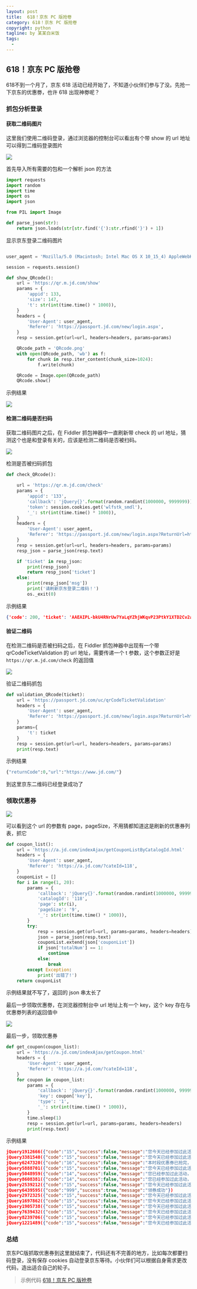 ```yaml
---
layout: post     
title:  618！京东 PC 版抢卷                 
category: 618！京东 PC 版抢卷
copyright: python                           
tagline: by 某某白米饭           
tags: 
  - 
---
```


## 618！京东 PC 版抢卷

618不到一个月了，京东 618 活动已经开始了，不知道小伙伴们参与了没。先抢一下京东的优惠劵，也许 618 出现神劵呢？
<!--more-->

### 抓包分析登录

#### 获取二维码图片

这里我们使用二维码登录，通过浏览器的控制台可以看出有个带 show 的 url 地址可以得到二维码登录图片

![](http://www.justdopython.com/assets/images/2020/jd/jd0.png)

首先导入所有需要的包和一个解析 json 的方法

```python
import requests
import random
import time
import os
import json

from PIL import Image

def parse_json(str):
    return json.loads(str[str.find('{'):str.rfind('}') + 1])
```

显示京东登录二维码图片

```python

user_agent = 'Mozilla/5.0 (Macintosh; Intel Mac OS X 10_15_4) AppleWebKit/537.36 (KHTML, like Gecko) Chrome/81.0.4044.138 Safari/537.36'

session = requests.session()

def show_QRcode():
    url = 'https://qr.m.jd.com/show'
    params = {
        'appid': 133,
        'size': 147,
        't': str(int(time.time() * 1000)),
    }
    headers = {
        'User-Agent': user_agent,
        'Referer': 'https://passport.jd.com/new/login.aspx',
    }
    resp = session.get(url=url, headers=headers, params=params)

    QRcode_path = 'QRcode.png'
    with open(QRcode_path, 'wb') as f:
        for chunk in resp.iter_content(chunk_size=1024):
            f.write(chunk)

    QRcode = Image.open(QRcode_path)
    QRcode.show()
```

示例结果

![](http://www.justdopython.com/assets/images/2020/jd/jd1.png)

#### 检测二维码是否扫码

获取二维码图片之后，在 Fiddler 抓包神器中一直刷新带 check 的 url 地址，猜测这个也是和登录有关的，应该是检测二维码是否被扫码。

![](http://www.justdopython.com/assets/images/2020/jd/jd2.png)

检测是否被扫码抓包

```python
def check_QRcode():
    
    url = 'https://qr.m.jd.com/check'
    params = {
        'appid': '133',
        'callback': 'jQuery{}'.format(random.randint(1000000, 9999999)),
        'token': session.cookies.get('wlfstk_smdl'),
        '_': str(int(time.time() * 1000)),
    }
    headers = {
        'User-Agent': user_agent,
        'Referer': 'https://passport.jd.com/new/login.aspx?ReturnUrl=https%3A%2F%2Fwww.jd.com%2F',
    }
    resp = session.get(url=url, headers=headers, params=params)
    resp_json = parse_json(resp.text)

    if 'ticket' in resp_json:
        print(resp_json)
        return resp_json['ticket']
    else:
        print(resp_json['msg'])
        print('请刷新京东登录二维码！')
        os._exit(0)
```

示例结果

```json
{'code': 200, 'ticket': 'AAEAIPL-bkU4RNrUw7YaLqYZhjWKqvP23PtkY1XTD2Cv2a52'}
```

#### 验证二维码

在检测二维码是否被扫码之后，在 Fiddler 抓包神器中出现有一个带 qrCodeTicketValidation 的 url 地址，需要传递一个 t 参数，这个参数正好是 `https://qr.m.jd.com/check` 的返回值

![](http://www.justdopython.com/assets/images/2020/jd/jd3.png)

验证二维码抓包

```python
def validation_QRcode(ticket):
    url = 'https://passport.jd.com/uc/qrCodeTicketValidation'
    headers = {
        'User-Agent': user_agent,
        'Referer': 'https://passport.jd.com/new/login.aspx?ReturnUrl=https%3A%2F%2Fwww.jd.com%2F',
    }
    params={
        't': ticket
    }
    resp = session.get(url=url, headers=headers, params=params)
    print(resp.text)
```

示例结果

```python
{"returnCode":0,"url":"https://www.jd.com/"}
```

到这里京东二维码已经登录成功了

### 领取优惠券

![](http://www.justdopython.com/assets/images/2020/jd/jd4.png)

可以看到这个 url 的参数有 page，pageSize，不用猜都知道这是刷新的优惠券列表，抓它

```python
def coupon_list():
    url = 'https://a.jd.com/indexAjax/getCouponListByCatalogId.html'
    headers = {
        'User-Agent': user_agent,
        'Referer': 'https://a.jd.com/?cateId=118',
    }
    couponList = []
    for i in range(1, 20):
        params = {
            'callback': 'jQuery{}'.format(random.randint(1000000, 9999999)),
            'catalogId': '118',
            'page': str(i),
            'pageSize': '9',
            '_': str(int(time.time() * 1000)),
        }
        try:
            resp = session.get(url=url, params=params, headers=headers)
            json = parse_json(resp.text)
            couponList.extend(json['couponList'])
            if json['totalNum'] == 1:
                continue
            else:
                break
        except Exception:
            print('出错了!')
    return couponList
```

示例结果就不写了，返回的 json 串太长了

最后一步领取优惠劵，在浏览器控制台中 url 地址上有一个 key，这个 key 存在与优惠劵列表的返回值中

![](http://www.justdopython.com/assets/images/2020/jd/jd5.png)

最后一步，领取优惠券

```python
def get_coupon(coupon_list):
    url = 'https://a.jd.com/indexAjax/getCoupon.html'
    headers = {
        'User-Agent': user_agent,
        'Referer': 'https://a.jd.com/?cateId=118',
    }
    for coupon in coupon_list:
        params = {
            'callback': 'jQuery{}'.format(random.randint(1000000, 9999999)),
            'key': coupon['key'],
            'type': '1',
            '_': str(int(time.time() * 1000)),
        }
        time.sleep(1)
        resp = session.get(url=url, params=params, headers=headers)
        print(resp.text)
```

示例结果

```json
jQuery1912666({"code":"15","success":false,"message":"您今天已经参加过此活动，别太贪心哟，明天再来~"})
jQuery3381540({"code":"15","success":false,"message":"您今天已经参加过此活动，别太贪心哟，明天再来~"})
jQuery6247320({"code":"16","success":false,"message":"本时段优惠券已抢完，请14:00再来吧！"})
jQuery5888701({"code":"15","success":false,"message":"您今天已经参加过此活动，别太贪心哟，明天再来~"})
jQuery5048959({"code":"14","success":false,"message":"您已经参加过此活动，别太贪心哟，下次再来~"})
jQuery8608381({"code":"14","success":false,"message":"您已经参加过此活动，别太贪心哟，下次再来~"})
jQuery2539212({"code":"15","success":false,"message":"您今天已经参加过此活动，别太贪心哟，明天再来~"})
jQuery6439595({"code":"999","success":true,"message":"领券成功"})
jQuery2972325({"code":"15","success":false,"message":"您今天已经参加过此活动，别太贪心哟，明天再来~"})
jQuery1697862({"code":"15","success":false,"message":"您今天已经参加过此活动，别太贪心哟，明天再来~"})
jQuery1905738({"code":"15","success":false,"message":"您今天已经参加过此活动，别太贪心哟，明天再来~"})
jQuery7639432({"code":"15","success":false,"message":"您今天已经参加过此活动，别太贪心哟，明天再来~"})
jQuery8239706({"code":"15","success":false,"message":"您今天已经参加过此活动，别太贪心哟，明天再来~"})
jQuery1221489({"code":"15","success":false,"message":"您今天已经参加过此活动，别太贪心哟，明天再来~"})
```

### 总结

京东PC版抓取优惠券到这里就结束了，代码还有不完善的地方，比如每次都要扫码登录，没有保存 cookies 自动登录京东等待。小伙伴们可以根据自身需求更改代码，造出适合自己的轮子。

> 示例代码 [618！京东 PC 版抢卷](https://github.com/JustDoPython/python-examples/tree/master/moumoubaimifan/jd)
